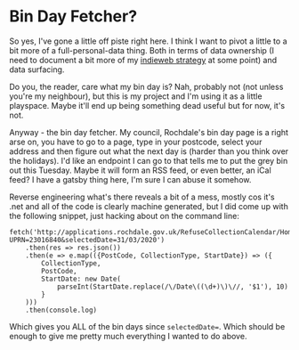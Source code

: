 # Bin Day Fetcher?

So yes, I've gone a little off piste right here. I think I want to pivot a little to a bit more of a full-personal-data thing. Both in terms of data ownership (I need to document a bit more of my [indieweb strategy](https://indieweb.org/User:Breakfastdinnertea.co.uk) at some point) and data surfacing.

Do you, the reader, care what my bin day is? Nah, probably not (not unless you're my neighbour), but this is my project and I'm using it as a little playspace. Maybe it'll end up being something dead useful but for now, it's not.

Anyway - the bin day fetcher. My council, Rochdale's bin day page is a right arse on, you have to go to a page, type in your postcode, select your address and then figure out what the next day is (harder than you think over the holidays). I'd like an endpoint I can go to that tells me to put the grey bin out this Tuesday. Maybe it will form an RSS feed, or even better, an iCal feed? I have a gatsby thing here, I'm sure I can abuse it somehow.

Reverse engineering what's there reveals a bit of a mess, mostly cos it's .net and all of the code is clearly machine generated, but I did come up with the following snippet, just hacking about on the command line:

    fetch('http://applications.rochdale.gov.uk/RefuseCollectionCalendar/Home/CollectionDates?UPRN=23016840&selectedDate=31/03/2020')
        .then(res => res.json())
        .then(e => e.map(({PostCode, CollectionType, StartDate}) => ({
            CollectionType,
            PostCode,
            StartDate: new Date(
                parseInt(StartDate.replace(/\/Date\((\d+)\)\//, '$1'), 10)
            }
        )))
        .then(console.log)

Which gives you ALL of the bin days since `selectedDate=`. Which should be enough to give me pretty much everything I wanted to do above.
